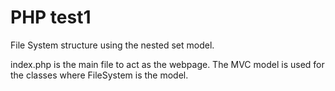 # PHP test1

File System structure using the nested set model.

index.php is the main file to act as the webpage.
The MVC model is used for the classes where FileSystem is the model.

